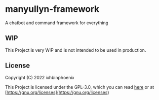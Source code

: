 # manyullyn-framework
A chatbot and command framework for everything

## WIP
This Project is very WIP and is not intended to be used in production.

## License

Copyright (C) 2022  ixhbinphoenix

This Project is licensed under the GPL-3.0, which you can read [here](https://github.com/ixhbinphoenix/manyullyn-framework/blob/master/LICENSE) or at [https://gnu.org/licenses](https://gnu.org/licenses)
